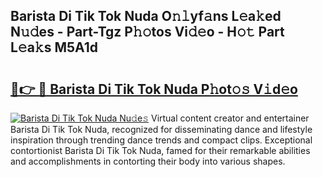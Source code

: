 ## Barista Di Tik Tok Nuda O𝚗𝚕yf𝚊ns L𝚎a𝚔ed N𝚞𝚍es - Part-Tgz P𝚑𝚘tos Vi𝚍𝚎o - H𝚘𝚝 Part L𝚎a𝚔s M5A1d

# <h2><a href="http://kf1tu9.oniu.top/?m=Barista+Di+Tik+Tok+Nuda">🔗👉 🔴 Barista Di Tik Tok Nuda P𝚑ot𝚘𝚜 V𝚒d𝚎o</a></h2>

[![Barista Di Tik Tok Nuda Nu𝚍e𝚜](https://i.imgur.com/0qMVB7G.gif)](http://kf1tu9.oniu.top/?m=Barista+Di+Tik+Tok+Nuda)
Virtual content creator and entertainer Barista Di Tik Tok Nuda, recognized for disseminating dance and lifestyle inspiration through trending dance trends and compact clips. Exceptional contortionist Barista Di Tik Tok Nuda, famed for their remarkable abilities and accomplishments in contorting their body into various shapes.  
